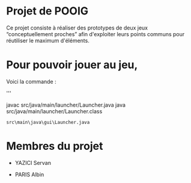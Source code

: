 # Projet de POOIG

Ce projet consiste à réaliser des prototypes de deux jeux “conceptuellement proches” afin d'exploiter leurs points communs pour réutiliser le maximum d'éléments.

# Pour pouvoir jouer au jeu, 

Voici la commande : 

'''

javac src/java/main/launcher/Launcher.java
java src/java/main/launcher/Launcher.class

```
src\main\java\gui\Launcher.java
```



# Membres du projet

- YAZICI Servan

- PARIS Albin